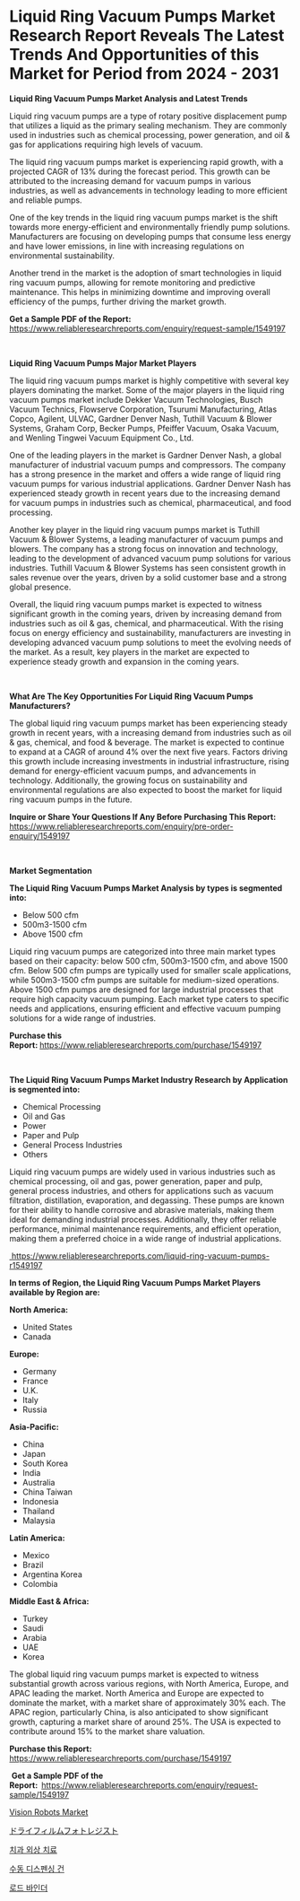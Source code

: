 <p><h1>Liquid Ring Vacuum Pumps Market Research Report Reveals The Latest Trends And Opportunities of this Market for Period from 2024 - 2031</h1></p><p><strong>Liquid Ring Vacuum Pumps Market Analysis and Latest Trends</strong></p>
<p><p>Liquid ring vacuum pumps are a type of rotary positive displacement pump that utilizes a liquid as the primary sealing mechanism. They are commonly used in industries such as chemical processing, power generation, and oil & gas for applications requiring high levels of vacuum.</p><p>The liquid ring vacuum pumps market is experiencing rapid growth, with a projected CAGR of 13% during the forecast period. This growth can be attributed to the increasing demand for vacuum pumps in various industries, as well as advancements in technology leading to more efficient and reliable pumps.</p><p>One of the key trends in the liquid ring vacuum pumps market is the shift towards more energy-efficient and environmentally friendly pump solutions. Manufacturers are focusing on developing pumps that consume less energy and have lower emissions, in line with increasing regulations on environmental sustainability.</p><p>Another trend in the market is the adoption of smart technologies in liquid ring vacuum pumps, allowing for remote monitoring and predictive maintenance. This helps in minimizing downtime and improving overall efficiency of the pumps, further driving the market growth.</p></p>
<p><strong>Get a Sample PDF of the Report:&nbsp;</strong> <a href="https://www.reliableresearchreports.com/enquiry/request-sample/1549197">https://www.reliableresearchreports.com/enquiry/request-sample/1549197</a></p>
<p>&nbsp;</p>
<p><strong>Liquid Ring Vacuum Pumps Major Market Players</strong></p>
<p><p>The liquid ring vacuum pumps market is highly competitive with several key players dominating the market. Some of the major players in the liquid ring vacuum pumps market include Dekker Vacuum Technologies, Busch Vacuum Technics, Flowserve Corporation, Tsurumi Manufacturing, Atlas Copco, Agilent, ULVAC, Gardner Denver Nash, Tuthill Vacuum & Blower Systems, Graham Corp, Becker Pumps, Pfeiffer Vacuum, Osaka Vacuum, and Wenling Tingwei Vacuum Equipment Co., Ltd.</p><p>One of the leading players in the market is Gardner Denver Nash, a global manufacturer of industrial vacuum pumps and compressors. The company has a strong presence in the market and offers a wide range of liquid ring vacuum pumps for various industrial applications. Gardner Denver Nash has experienced steady growth in recent years due to the increasing demand for vacuum pumps in industries such as chemical, pharmaceutical, and food processing.</p><p>Another key player in the liquid ring vacuum pumps market is Tuthill Vacuum & Blower Systems, a leading manufacturer of vacuum pumps and blowers. The company has a strong focus on innovation and technology, leading to the development of advanced vacuum pump solutions for various industries. Tuthill Vacuum & Blower Systems has seen consistent growth in sales revenue over the years, driven by a solid customer base and a strong global presence.</p><p>Overall, the liquid ring vacuum pumps market is expected to witness significant growth in the coming years, driven by increasing demand from industries such as oil & gas, chemical, and pharmaceutical. With the rising focus on energy efficiency and sustainability, manufacturers are investing in developing advanced vacuum pump solutions to meet the evolving needs of the market. As a result, key players in the market are expected to experience steady growth and expansion in the coming years.</p></p>
<p>&nbsp;</p>
<p><strong>What Are The Key Opportunities For Liquid Ring Vacuum Pumps Manufacturers?</strong></p>
<p><p>The global liquid ring vacuum pumps market has been experiencing steady growth in recent years, with a increasing demand from industries such as oil & gas, chemical, and food & beverage. The market is expected to continue to expand at a CAGR of around 4% over the next five years. Factors driving this growth include increasing investments in industrial infrastructure, rising demand for energy-efficient vacuum pumps, and advancements in technology. Additionally, the growing focus on sustainability and environmental regulations are also expected to boost the market for liquid ring vacuum pumps in the future.</p></p>
<p><strong>Inquire or Share Your Questions If Any Before Purchasing This Report:</strong> <a href="https://www.reliableresearchreports.com/enquiry/pre-order-enquiry/1549197">https://www.reliableresearchreports.com/enquiry/pre-order-enquiry/1549197</a></p>
<p>&nbsp;</p>
<p><strong>Market Segmentation</strong></p>
<p><strong>The Liquid Ring Vacuum Pumps Market Analysis by types is segmented into:</strong></p>
<p><ul><li>Below 500 cfm</li><li>500m3-1500 cfm</li><li>Above 1500 cfm</li></ul></p>
<p><p>Liquid ring vacuum pumps are categorized into three main market types based on their capacity: below 500 cfm, 500m3-1500 cfm, and above 1500 cfm. Below 500 cfm pumps are typically used for smaller scale applications, while 500m3-1500 cfm pumps are suitable for medium-sized operations. Above 1500 cfm pumps are designed for large industrial processes that require high capacity vacuum pumping. Each market type caters to specific needs and applications, ensuring efficient and effective vacuum pumping solutions for a wide range of industries.</p></p>
<p><strong>Purchase this Report:&nbsp;</strong><a href="https://www.reliableresearchreports.com/purchase/1549197">https://www.reliableresearchreports.com/purchase/1549197</a></p>
<p>&nbsp;</p>
<p><strong>The Liquid Ring Vacuum Pumps Market Industry Research by Application is segmented into:</strong></p>
<p><ul><li>Chemical Processing</li><li>Oil and Gas</li><li>Power</li><li>Paper and Pulp</li><li>General Process Industries</li><li>Others</li></ul></p>
<p><p>Liquid ring vacuum pumps are widely used in various industries such as chemical processing, oil and gas, power generation, paper and pulp, general process industries, and others for applications such as vacuum filtration, distillation, evaporation, and degassing. These pumps are known for their ability to handle corrosive and abrasive materials, making them ideal for demanding industrial processes. Additionally, they offer reliable performance, minimal maintenance requirements, and efficient operation, making them a preferred choice in a wide range of industrial applications.</p></p>
<p><a href="https://www.reliableresearchreports.com/liquid-ring-vacuum-pumps-r1549197">&nbsp;https://www.reliableresearchreports.com/liquid-ring-vacuum-pumps-r1549197</a></p>
<p><strong>In terms of Region, the Liquid Ring Vacuum Pumps Market Players available by Region are:</strong></p>
<p>
    <p> <strong> North America: </strong>
        <ul>
            <li>United States</li>
            <li>Canada</li>
        </ul>
        </p> 
    <p> <strong> Europe: </strong>
        <ul>
            <li>Germany</li>
            <li>France</li>
            <li>U.K.</li>
            <li>Italy</li>
            <li>Russia</li>
        </ul>
        </p> 
    <p> <strong> Asia-Pacific: </strong>
        <ul>
            <li>China</li>
            <li>Japan</li>
            <li>South Korea</li>
            <li>India</li>
            <li>Australia</li>
            <li>China Taiwan</li>
            <li>Indonesia</li>
            <li>Thailand</li>
            <li>Malaysia</li>
        </ul>
        </p> 
    <p> <strong> Latin America: </strong>
        <ul>
            <li>Mexico</li>
            <li>Brazil</li>
            <li>Argentina Korea</li>
            <li>Colombia</li>
        </ul>
        </p> 
    <p> <strong> Middle East & Africa: </strong>
        <ul>
            <li>Turkey</li>
            <li>Saudi</li>
            <li>Arabia</li>
            <li>UAE</li>
            <li>Korea</li>
        </ul>
    </p>
    </p>
<p><p>The global liquid ring vacuum pumps market is expected to witness substantial growth across various regions, with North America, Europe, and APAC leading the market. North America and Europe are expected to dominate the market, with a market share of approximately 30% each. The APAC region, particularly China, is also anticipated to show significant growth, capturing a market share of around 25%. The USA is expected to contribute around 15% to the market share valuation.</p></p>
<p><strong>Purchase this Report: </strong><a href="https://www.reliableresearchreports.com/purchase/1549197">https://www.reliableresearchreports.com/purchase/1549197</a></p>
<p>&nbsp;<strong>Get a Sample PDF of the Report:&nbsp;&nbsp;</strong><a href="https://www.reliableresearchreports.com/enquiry/request-sample/1549197">https://www.reliableresearchreports.com/enquiry/request-sample/1549197</a></p>
<p><strong></strong></p>
<p><p><a href="https://github.com/kathiaseamanalvaradovlprc2h/Market-Research-Report-List-2/blob/main/vision-robots-market.md">Vision Robots Market</a></p><p><a href="https://medium.com/@zulu.dawn/%E3%83%89%E3%83%A9%E3%82%A4%E3%83%95%E3%82%A3%E3%83%AB%E3%83%A0%E3%83%95%E3%82%A9%E3%83%88%E3%83%AC%E3%82%B8%E3%82%B9%E3%83%88%E5%B8%82%E5%A0%B4%E3%83%AC%E3%83%9D%E3%83%BC%E3%83%88%E3%81%AF-%E3%81%93%E3%81%AE%E5%B8%82%E5%A0%B4%E3%81%AE%E6%9C%80%E6%96%B0%E3%81%AE%E3%83%88%E3%83%AC%E3%83%B3%E3%83%89%E3%81%A8%E6%88%90%E9%95%B7%E6%A9%9F%E4%BC%9A%E3%82%92%E7%A4%BA%E3%81%97%E3%81%A6%E3%81%84%E3%81%BE%E3%81%99-d6359bcafa3d">ドライフィルムフォトレジスト</a></p><p><a href="https://medium.com/@dudleyferry/%EC%B9%98%EA%B3%BC-%EC%86%90%EC%83%81-%EC%B9%98%EB%A3%8C-%EC%8B%9C%EC%9E%A5-%EC%A1%B0%EC%82%AC-%EB%B3%B4%EA%B3%A0%EC%84%9C-%EA%B7%B8-%EC%97%AD%EC%82%AC-%EB%B0%8F-2024%EB%85%84%EB%B6%80%ED%84%B0-2031%EB%85%84%EA%B9%8C%EC%A7%80%EC%9D%98-%EC%98%88%EC%B8%A1-e6d08cb94e0c">치과 외상 치료</a></p><p><a href="https://github.com/GabrielBlanda5656/Market-Research-Report-List-1/blob/main/499329730733.md">수동 디스펜싱 건</a></p><p><a href="https://medium.com/@jamar_anas/%EB%A1%9C%EB%93%9C-%EB%B0%94%EC%9D%B8%EB%8D%94-%EC%8B%9C%EC%9E%A5-%EA%B7%9C%EB%AA%A8-%EB%B0%8F-%EC%8B%9C%EC%9E%A5-%EB%8F%99%ED%96%A5-%EC%99%84%EC%A0%84%ED%95%9C-%EC%82%B0%EC%97%85-%EA%B0%9C%EC%9A%94-2024%EB%85%84%EB%B6%80%ED%84%B0-2031%EB%85%84%EA%B9%8C%EC%A7%80-b34f4eeea399">로드 바인더</a></p></p>